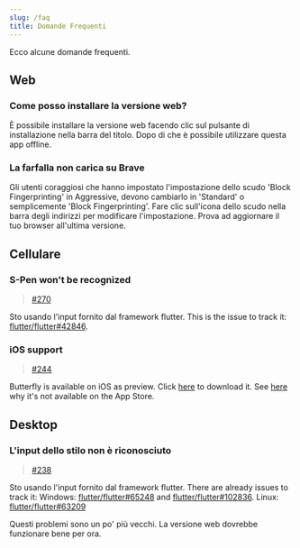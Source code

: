 ```yaml
---
slug: /faq
title: Domande Frequenti
---
```


Ecco alcune domande frequenti.

## Web

### Come posso installare la versione web?

È possibile installare la versione web facendo clic sul pulsante di installazione nella barra del titolo.
Dopo di che è possibile utilizzare questa app offline.

### La farfalla non carica su Brave

Gli utenti coraggiosi che hanno impostato l'impostazione dello scudo 'Block Fingerprinting' in Aggressive, devono cambiarlo in 'Standard' o semplicemente 'Block Fingerprinting'.
Fare clic sull'icona dello scudo nella barra degli indirizzi per modificare l'impostazione.
Prova ad aggiornare il tuo browser all'ultima versione.

## Cellulare

### S-Pen won't be recognized

> [#270](https://github.com/LinwoodDev/Butterfly/issues/270)

Sto usando l'input fornito dal framework flutter.
This is the issue to track it: [flutter/flutter#42846](https://github.com/flutter/flutter/issues/42846).

### iOS support

> [#244](https://github.com/LinwoodDev/Butterfly/issues/244)

Butterfly is available on iOS as preview. Click [here](https://butterfly.linwood.dev/downloads/ios) to download it. See [here](https://github.com/LinwoodDev/Butterfly/issues/244#issuecomment-1935460878) why it's not available on the App Store.

## Desktop

### L'input dello stilo non è riconosciuto

> [#238](https://github.com/LinwoodDev/Butterfly/issues/238)

Sto usando l'input fornito dal framework flutter.
There are already issues to track it:
Windows: [flutter/flutter#65248](https://github.com/flutter/flutter/issues/65248) and [flutter/flutter#102836](https://github.com/flutter/flutter/issues/102836).
Linux: [flutter/flutter#63209](https://github.com/flutter/flutter/issues/63209)

Questi problemi sono un po' più vecchi. La versione web dovrebbe funzionare bene per ora.
